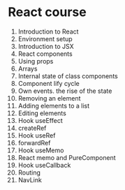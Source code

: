 # React course

1. Introduction to React
2. Environment setup
3. Introduction to JSX
4. React components
5. Using props
6. Arrays
7. Internal state of class components
8. Component lify cycle
9. Own events. the rise of the state
10. Removing an element
11. Adding elements to a list
12. Editing elements
13. Hook useEffect
14. createRef
15. Hook useRef
15. forwardRef
16. Hook useMemo
17. React memo and PureComponent
18. Hook useCallback
19. Routing
20. NavLink
